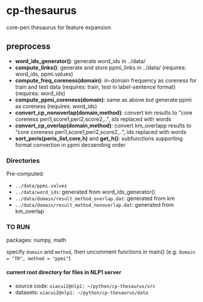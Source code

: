 # cp-thesaurus
core-peri thesaurus for feature expansion

## preprocess
- **word_ids_generator()**: generate word_ids in ../data/
- **compute_links()**: generate and store ppmi_links in ../data/ (requires: word_ids, ppmi.values)
- **compute_freq_coreness(domain)**: in-domain frequency as coreness for train and test data (requires: train, test in label-sentence format) (requires: word_ids)
- **compute_ppmi_coreness(domain)**: same as above but generate ppmi as coreness (requires: word_ids)
- **convert_cp_nonoverlap(domain,method)**: convert km results to "core coreness peri1,score1,peri2,score2,..", ids replaced with words
- **convert_cp_overlap(domain,method)**: convert km_overlapp results to "core coreness peri1,score1,peri2,score2,..", ids replaced with words
- **sort_peris(peris_list,core,h)** and **get_h()**: subfunctions supporting format convertion in ppmi decsending order


### Directories
Pre-computed:

- ```../data/ppmi.values```
- ```../data/word_ids```: generated from word_ids_generator()
- ```../data/domain/result_method_overlap.dat```: generated from km
- ```../data/domain/result_method_nonoverlap.dat```: generated from km_overlap


### TO RUN
packages: numpy, math

specify ```domain``` and ```method```, then uncomment functions in main() (e.g. ```domain = "TR", method = "ppmi"```)

#### current root directory for files in NLP1 server
- source code: ```xiacui2@nlp1: ~/python/cp-thesaurus/src```
- datasets: ```xiacui2@nlp1: ~/python/cp-thesaurus/data```
